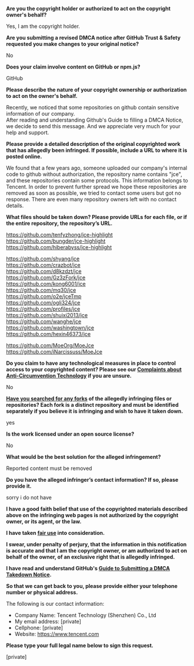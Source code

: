 **Are you the copyright holder or authorized to act on the copyright owner's behalf?**

Yes, I am the copyright holder.

**Are you submitting a revised DMCA notice after GitHub Trust & Safety requested you make changes to your original notice?**

No

**Does your claim involve content on GitHub or npm.js?**

GitHub

**Please describe the nature of your copyright ownership or authorization to act on the owner's behalf.**

Recently, we noticed that some repositories on github contain sensitive information of our company.  
After reading and understanding Github's Guide to filling a DMCA Notice, we decide to send this message. And we appreciate very much for your help and support.

**Please provide a detailed description of the original copyrighted work that has allegedly been infringed. If possible, include a URL to where it is posted online.**

We found that a few years ago, someone uploaded our company's internal code to github without authorization, the repository name contains "jce", and these repositories contain some protocols. This information belongs to Tencent. In order to prevent further spread we hope these repositories are removed as soon as possible, we tried to contact some users but got no response. There are even many repository owners left with no contact details.

**What files should be taken down? Please provide URLs for each file, or if the entire repository, the repository’s URL.**

https://github.com/tenfyzhong/jce-highlight  
https://github.com/bungder/jce-highlight  
https://github.com/hiberabyss/jce-highlight  

https://github.com/shyang/jce  
https://github.com/crazbot/jce  
https://github.com/d8kzdzt/jce  
https://github.com/Gz3zFork/jce  
https://github.com/kong6001/jce  
https://github.com/mq30/jce  
https://github.com/o2e/jceTmp  
https://github.com/ogli324/jce  
https://github.com/profiles/jce  
https://github.com/shuixi2013/jce  
https://github.com/wanghe/jce  
https://github.com/washingtown/jce  
https://github.com/hexin46373/jce  

https://github.com/MoeOrg/MoeJce  
https://github.com/iNarcissuss/MoeJce

**Do you claim to have any technological measures in place to control access to your copyrighted content? Please see our <a href="https://docs.github.com/articles/guide-to-submitting-a-dmca-takedown-notice#complaints-about-anti-circumvention-technology">Complaints about Anti-Circumvention Technology</a> if you are unsure.**

No

**<a href="https://docs.github.com/articles/dmca-takedown-policy#b-what-about-forks-or-whats-a-fork">Have you searched for any forks</a> of the allegedly infringing files or repositories? Each fork is a distinct repository and must be identified separately if you believe it is infringing and wish to have it taken down.**

yes

**Is the work licensed under an open source license?**

No

**What would be the best solution for the alleged infringement?**

Reported content must be removed

**Do you have the alleged infringer’s contact information? If so, please provide it.**

sorry i do not have

**I have a good faith belief that use of the copyrighted materials described above on the infringing web pages is not authorized by the copyright owner, or its agent, or the law.**

**I have taken <a href="https://www.lumendatabase.org/topics/22">fair use</a> into consideration.**

**I swear, under penalty of perjury, that the information in this notification is accurate and that I am the copyright owner, or am authorized to act on behalf of the owner, of an exclusive right that is allegedly infringed.**

**I have read and understand GitHub's <a href="https://docs.github.com/articles/guide-to-submitting-a-dmca-takedown-notice/">Guide to Submitting a DMCA Takedown Notice</a>.**

**So that we can get back to you, please provide either your telephone number or physical address.**

The following is our contact information:  
* Company Name: Tencent Technology (Shenzhen) Co., Ltd  
* My email address: [private]  
* Cellphone: [private]  
* Website: https://www.tencent.com

**Please type your full legal name below to sign this request.**

[private]
